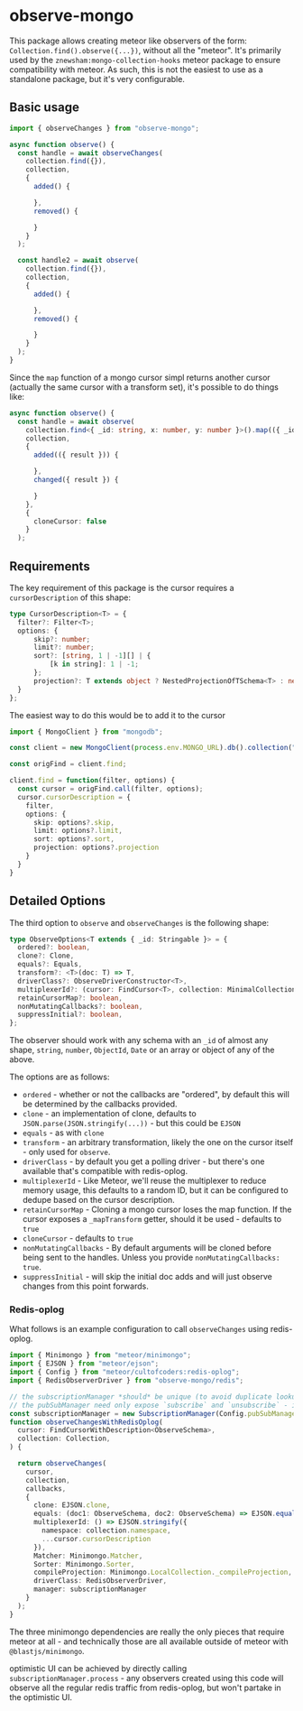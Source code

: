 # observe-mongo
This package allows creating meteor like observers of the form: `Collection.find().observe({...})`, without all the "meteor". It's primarily used by the `znewsham:mongo-collection-hooks` meteor package to ensure compatibility with meteor. As such, this is not the easiest to use as a standalone package, but it's very configurable.


## Basic usage
```typescript
import { observeChanges } from "observe-mongo";

async function observe() {
  const handle = await observeChanges(
    collection.find({}),
    collection,
    {
      added() {

      },
      removed() {

      }
    }
  );

  const handle2 = await observe(
    collection.find({}),
    collection,
    {
      added() {

      },
      removed() {

      }
    }
  );
}
```

Since the `map` function of a mongo cursor simpl returns another cursor (actually the same cursor with a transform set), it's possible to do things like:

```typescript
async function observe() {
  const handle = await observe(
    collection.find<{ _id: string, x: number, y: number }>().map(({ _id, x, y }) => ({ _id, result: x * y })),
    collection,
    {
      added(({ result })) {

      },
      changed({ result }) {

      }
    },
    {
      cloneCursor: false
    }
  );
```


## Requirements
The key requirement of this package is the cursor requires a `cursorDescription` of this shape:

```typescript
type CursorDescription<T> = {
  filter?: Filter<T>;
  options: {
      skip?: number;
      limit?: number;
      sort?: [string, 1 | -1][] | {
          [k in string]: 1 | -1;
      };
      projection?: T extends object ? NestedProjectionOfTSchema<T> : never;
  }
};
```

The easiest way to do this would be to add it to the cursor

```typescript
import { MongoClient } from "mongodb";

const client = new MongoClient(process.env.MONGO_URL).db().collection("collectionName");

const origFind = client.find;

client.find = function(filter, options) {
  const cursor = origFind.call(filter, options);
  cursor.cursorDescription = {
    filter,
    options: {
      skip: options?.skip,
      limit: options?.limit,
      sort: options?.sort,
      projection: options?.projection
    }
  }
}
```


## Detailed Options
The third option to `observe` and `observeChanges` is the following shape:

```typescript
type ObserveOptions<T extends { _id: Stringable }> = {
  ordered?: boolean,
  clone?: Clone,
  equals?: Equals,
  transform?: <T>(doc: T) => T,
  driverClass?: ObserveDriverConstructor<T>,
  multiplexerId?: (cursor: FindCursor<T>, collection: MinimalCollection<{ _id?: Stringable }>, options: ObserveOptions<T>), => string,
  retainCursorMap?: boolean,
  nonMutatingCallbacks?: boolean,
  suppressInitial?: boolean,
};
```

The observer should work with any schema with an `_id` of almost any shape, `string`, `number`, `ObjectId`, `Date` or an array or object of any of the above.

The options are as follows:
- `ordered` - whether or not the callbacks are "ordered", by default this will be determined by the callbacks provided.
- `clone` - an implementation of clone, defaults to `JSON.parse(JSON.stringify(...))` - but this could be `EJSON`
- `equals` - as with `clone`
- `transform` - an arbitrary transformation, likely the one on the cursor itself - only used for `observe`.
- `driverClass` - by default you get a polling driver - but there's one available that's compatible with redis-oplog.
- `multiplexerId` - Like Meteor, we'll reuse the multiplexer to reduce memory usage, this defaults to a random ID, but it can be configured to dedupe based on the cursor description.
- `retainCursorMap` - Cloning a mongo cursor loses the map function. If the cursor exposes a `_mapTransform` getter, should it be used - defaults to `true`
- `cloneCursor` - defaults to `true`
- `nonMutatingCallbacks` - By default arguments will be cloned before being sent to the handles. Unless you provide `nonMutatingCallbacks: true`.
- `suppressInitial` - will skip the initial doc adds and will just observe changes from this point forwards.


### Redis-oplog
What follows is an example configuration to call `observeChanges` using redis-oplog.

```typescript
import { Minimongo } from "meteor/minimongo";
import { EJSON } from "meteor/ejson";
import { Config } from "meteor/cultofcoders:redis-oplog";
import { RedisObserverDriver } from "observe-mongo/redis";

// the subscriptionManager *should* be unique (to avoid duplicate lookups)
// the pubSubManager need only expose `subscribe` and `unsubscribe` - it doesn't actually need the redis-oplog package at all.
const subscriptionManager = new SubscriptionManager(Config.pubSubManager)
function observeChangesWithRedisOplog(
  cursor: FindCursorWithDescription<ObserveSchema>,
  collection: Collection,
) {

  return observeChanges(
    cursor,
    collection,
    callbacks,
    {
      clone: EJSON.clone,
      equals: (doc1: ObserveSchema, doc2: ObserveSchema) => EJSON.equals(doc1, doc2),
      multiplexerId: () => EJSON.stringify({
        namespace: collection.namespace,
        ...cursor.cursorDescription
      }),
      Matcher: Minimongo.Matcher,
      Sorter: Minimongo.Sorter,
      compileProjection: Minimongo.LocalCollection._compileProjection,
      driverClass: RedisObserverDriver,
      manager: subscriptionManager
    }
  );
}
```

The three minimongo dependencies are really the only pieces that require meteor at all - and technically those are all available outside of meteor with `@blastjs/minimongo`.

optimistic UI can be achieved by directly calling `subscriptionManager.process` - any observers created using this code will observe all the regular redis traffic from redis-oplog, but won't partake in the optimistic UI.
